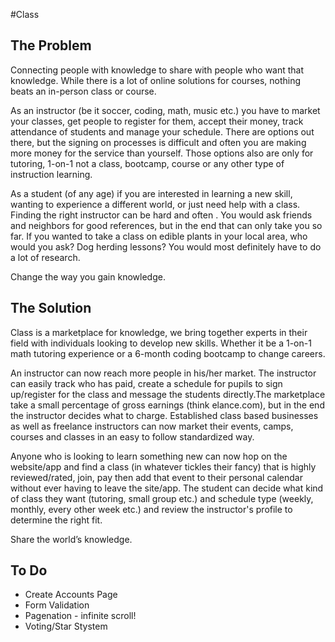 #Class

## The Problem

Connecting people with knowledge to share with people who want that knowledge.
While there is a lot of online solutions for courses, nothing beats an in-person class or course.

As an instructor (be it soccer, coding, math, music etc.) you have to market your classes, get people to register for them, accept their money, track attendance of students and manage your schedule. There are options out there, but the signing on processes is difficult and often you are making more money for the service than yourself. Those options also are only for tutoring, 1-on-1 not a class, bootcamp, course or any other type of instruction learning.

As a student (of any age) if you are interested in learning a new skill, wanting to experience a different world, or just need help with a class. Finding the right instructor can be hard and often . You would ask friends and neighbors for good references, but in the end that can only take you so far. If you wanted to take a class on edible plants in your local area, who would you ask? Dog herding lessons? You would most definitely have to do a lot of research.

Change the way you gain knowledge. 

## The Solution

Class is a marketplace for knowledge, we bring together experts in their field with individuals looking to develop new skills. Whether it be a 1-on-1 math tutoring experience or a 6-month coding bootcamp to change careers.

An instructor can now reach more people in his/her market. The instructor can easily track who has paid, create a schedule for pupils to sign up/register for the class and message the students directly.The marketplace take a small percentage of gross earnings (think elance.com), but in the end the instructor decides what to charge. Established class based businesses as well as freelance instructors can now market their events, camps, courses and classes in an easy to follow standardized way.

Anyone who is looking to learn something new can now hop on the website/app and find a class (in whatever tickles their fancy) that is highly reviewed/rated, join, pay then add that event to their personal calendar without ever having to leave the site/app. The student can decide what kind of class they want (tutoring, small group etc.) and schedule type (weekly, monthly, every other week etc.) and review the instructor's profile to determine the right fit.

Share the world’s knowledge. 

## To Do

* Create Accounts Page
* Form Validation
* Pagenation - infinite scroll!
* Voting/Star Stystem